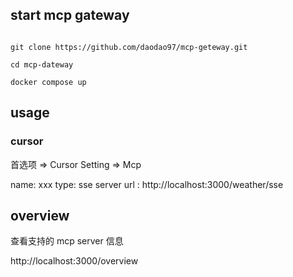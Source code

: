 ## start mcp gateway

```shell

git clone https://github.com/daodao97/mcp-geteway.git

cd mcp-dateway

docker compose up 
```

## usage

### cursor

首选项 => Cursor Setting => Mcp 

name: xxx
type: sse
server url : http://localhost:3000/weather/sse

## overview

查看支持的 mcp server 信息

http://localhost:3000/overview 
